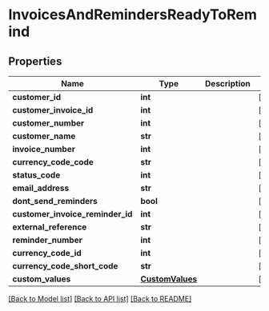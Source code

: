 # InvoicesAndRemindersReadyToRemind

## Properties
Name | Type | Description | Notes
------------ | ------------- | ------------- | -------------
**customer_id** | **int** |  | [optional] 
**customer_invoice_id** | **int** |  | [optional] 
**customer_number** | **int** |  | [optional] 
**customer_name** | **str** |  | [optional] 
**invoice_number** | **int** |  | [optional] 
**currency_code_code** | **str** |  | [optional] 
**status_code** | **int** |  | [optional] 
**email_address** | **str** |  | [optional] 
**dont_send_reminders** | **bool** |  | [optional] 
**customer_invoice_reminder_id** | **int** |  | [optional] 
**external_reference** | **str** |  | [optional] 
**reminder_number** | **int** |  | [optional] 
**currency_code_id** | **int** |  | [optional] 
**currency_code_short_code** | **str** |  | [optional] 
**custom_values** | [**CustomValues**](CustomValues.md) |  | [optional] 

[[Back to Model list]](../README.md#documentation-for-models) [[Back to API list]](../README.md#documentation-for-api-endpoints) [[Back to README]](../README.md)

